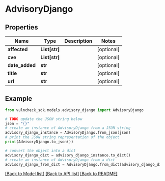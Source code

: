 # AdvisoryDjango


## Properties

Name | Type | Description | Notes
------------ | ------------- | ------------- | -------------
**affected** | **List[str]** |  | [optional] 
**cve** | **List[str]** |  | [optional] 
**date_added** | **str** |  | [optional] 
**title** | **str** |  | [optional] 
**url** | **str** |  | [optional] 

## Example

```python
from vulncheck_sdk.models.advisory_django import AdvisoryDjango

# TODO update the JSON string below
json = "{}"
# create an instance of AdvisoryDjango from a JSON string
advisory_django_instance = AdvisoryDjango.from_json(json)
# print the JSON string representation of the object
print(AdvisoryDjango.to_json())

# convert the object into a dict
advisory_django_dict = advisory_django_instance.to_dict()
# create an instance of AdvisoryDjango from a dict
advisory_django_from_dict = AdvisoryDjango.from_dict(advisory_django_dict)
```
[[Back to Model list]](../README.md#documentation-for-models) [[Back to API list]](../README.md#documentation-for-api-endpoints) [[Back to README]](../README.md)


